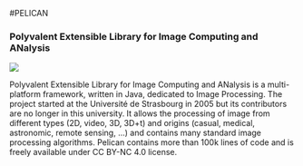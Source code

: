 #PELICAN
### Polyvalent Extensible Library for Image Computing and ANalysis
![
](logo.png)

Polyvalent Extensible Library for Image Computing and ANalysis is a multi-platform framework, written in Java, dedicated to Image Processing. The project started at the Université de Strasbourg in 2005 but its contributors are no longer in this university. It allows the processing of image from different types (2D, video, 3D, 3D+t) and origins (casual, medical, astronomic, remote sensing, ...) and contains many standard image processing algorithms.
Pelican contains more than 100k lines of code and is freely available under CC BY-NC 4.0 license.
